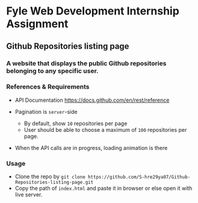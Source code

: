 # Fyle Web Development Internship Assignment

## Github Repositories listing page

### A website that displays the public Github repositories belonging to any specific user.

### References & Requirements

- API Documentation https://docs.github.com/en/rest/reference
  
- Pagination is `server`-side
    - By default, show `10` repositories per page
    - User should be able to choose a maximum of `100` repositories per page.
- When the API calls are in progress, loading animation is there

### Usage

- Clone the repo by
 `git clone https://github.com/S-hre29ya07/Github-Repositories-listing-page.git`
- Copy the path of `index.html` and paste it in browser or else open it with live server.
